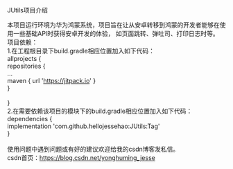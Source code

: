 JUtils项目介绍

本项目运行环境为华为鸿蒙系统，项目旨在让从安卓转移到鸿蒙的开发者能够在使用一些基础API时获得安卓开发的体验，
如页面跳转、弹吐司、打印日志时等。<br>
项目依赖：<br>
1.在工程根目录下build.gradle相应位置加入如下代码：<br>
	allprojects {<br>
		repositories {<br>
			...<br>
			maven { url 'https://jitpack.io' }<br>
		}<br>	
	}<br>
2.在需要依赖该项目的模块下的build.gradle相应位置加入如下代码：<br>
	dependencies {<br>
		implementation 'com.github.hellojessehao:JUtils:Tag'<br>
	}<br>
<br>
使用问题中遇到问题或有好的建议欢迎给我的csdn博客发私信。<br>
csdn首页：https://blog.csdn.net/yonghuming_jesse
